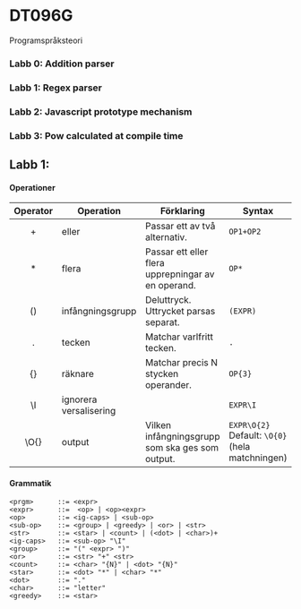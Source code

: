# DT096G
Programspråksteori

### Labb 0: Addition parser 

### Labb 1: Regex parser

### Labb 2: Javascript prototype mechanism

### Labb 3: Pow calculated at compile time

## Labb 1:

#### Operationer

Operator  | Operation              | Förklaring                                         | Syntax
:---:     |   ---                  | ---                                                | ---
 \+       | eller                  | Passar ett av två alternativ.                      | `OP1+OP2`
 \*       | flera                  | Passar ett eller flera upprepningar av en operand. | `OP*`
 ()       | infångningsgrupp       | Deluttryck. Uttrycket parsas separat.              | `(EXPR)`
 .        | tecken                 | Matchar varlfritt tecken.                          | `.`
 {}       | räknare                | Matchar precis N stycken operander.                | `OP{3}`
 \I       | ignorera versalisering |                                                    | `EXPR\I`
 \O{}     | output                 | Vilken infångningsgrupp som ska ges som output.    | `EXPR\O{2}` Default: `\O{0}` (hela matchningen)

#### Grammatik

```
<prgm>      ::= <expr>
<expr>      ::=  <op> | <op><expr>
<op>        ::= <ig-caps> | <sub-op>
<sub-op>    ::= <group> | <greedy> | <or> | <str>
<str>       ::= <star> | <count> | (<dot> | <char>)+
<ig-caps>   ::= <sub-op> "\I"
<group>     ::= "(" <expr> ")"
<or>        ::= <str> "+" <str>
<count>     ::= <char> "{N}" | <dot> "{N}"
<star>      ::= <dot> "*" | <char> "*"
<dot>       ::= "."
<char>      ::= "letter"
<greedy>    ::= <star>
``` 
